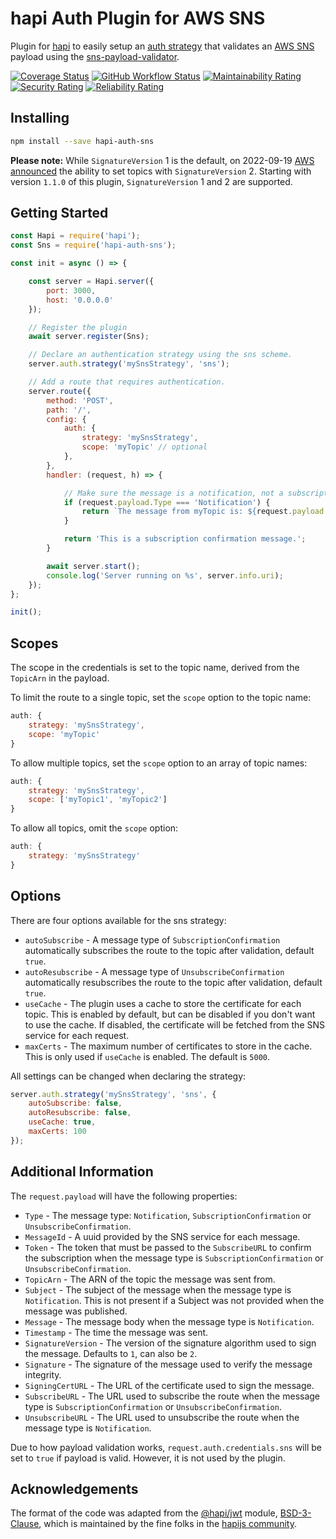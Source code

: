 # hapi Auth Plugin for AWS SNS
Plugin for [hapi](https://hapi.dev) to easily setup an [auth strategy](https://hapi.dev/api/?v=20.2.2#-serverauthstrategyname-scheme-options) that validates an [AWS SNS](https://docs.aws.amazon.com/sns/latest/dg/welcome.html) payload using the [sns-payload-validator](https://www.npmjs.com/package/sns-payload-validator).

[![Coverage Status](https://coveralls.io/repos/github/devinstewart/hapi-auth-sns/badge.svg?branch=main)](https://coveralls.io/github/devinstewart/hapi-auth-sns?branch=main)
[![GitHub Workflow Status](https://github.com/devinstewart/hapi-auth-sns/actions/workflows/ci-plugin.yml/badge.svg?branch=main)](https://github.com/devinstewart/hapi-auth-sns/actions?query=workflow%3Aci+branch%3Amain)
[![Maintainability Rating](https://sonarcloud.io/api/project_badges/measure?project=devinstewart_hapi-auth-sns&metric=sqale_rating)](https://sonarcloud.io/summary/overall?id=devinstewart_hapi-auth-sns)
[![Security Rating](https://sonarcloud.io/api/project_badges/measure?project=devinstewart_hapi-auth-sns&metric=security_rating)](https://sonarcloud.io/summary/overall?id=devinstewart_hapi-auth-sns)
[![Reliability Rating](https://sonarcloud.io/api/project_badges/measure?project=devinstewart_hapi-auth-sns&metric=reliability_rating)](https://sonarcloud.io/summary/overall?id=devinstewart_hapi-auth-sns)
## Installing
```bash
npm install --save hapi-auth-sns
```
**Please note:** While `SignatureVersion` 1 is the default, on 2022-09-19 [AWS announced](https://aws.amazon.com/blogs/security/sign-amazon-sns-messages-with-sha256-hashing-for-http-subscriptions/) the ability to set topics with `SignatureVersion` 2. Starting with version `1.1.0` of this plugin, `SignatureVersion` 1 and 2 are supported.

## Getting Started
```js
const Hapi = require('hapi');
const Sns = require('hapi-auth-sns');

const init = async () => {

    const server = Hapi.server({
        port: 3000,
        host: '0.0.0.0'
    });

    // Register the plugin
    await server.register(Sns);

    // Declare an authentication strategy using the sns scheme.
    server.auth.strategy('mySnsStrategy', 'sns');

    // Add a route that requires authentication.
    server.route({
        method: 'POST',
        path: '/',
        config: {
            auth: {
                strategy: 'mySnsStrategy',
                scope: 'myTopic' // optional
            },
        },
        handler: (request, h) => {

            // Make sure the message is a notification, not a subscription confirmation.
            if (request.payload.Type === 'Notification') {
                return `The message from myTopic is: ${request.payload.Message}`;
            }

            return 'This is a subscription confirmation message.';
        }

        await server.start();
        console.log('Server running on %s', server.info.uri);
    });
};

init();
```

## Scopes
The scope in the credentials is set to the topic name, derived from the `TopicArn` in the payload.

To limit the route to a single topic, set the `scope` option to the topic name:
```js
auth: {
    strategy: 'mySnsStrategy',
    scope: 'myTopic'
}
```

To allow multiple topics, set the `scope` option to an array of topic names:
```js
auth: {
    strategy: 'mySnsStrategy',
    scope: ['myTopic1', 'myTopic2']
}
```

To allow all topics, omit the `scope` option:
```js
auth: {
    strategy: 'mySnsStrategy'
}
```

## Options
There are four options available for the sns strategy:
- `autoSubscribe` - A message type of `SubscriptionConfirmation` automatically subscribes the route to the topic after validation, default `true`.
- `autoResubscribe` - A message type of `UnsubscribeConfirmation` automatically resubscribes the route to the topic after validation, default `true`.
- `useCache` - The plugin uses a cache to store the certificate for each topic. This is enabled by default, but can be disabled if you don't want to use the cache. If disabled, the certificate will be fetched from the SNS service for each request.
- `maxCerts` - The maximum number of certificates to store in the cache. This is only used if `useCache` is enabled. The default is `5000`.

All settings can be changed when declaring the strategy:
```js
server.auth.strategy('mySnsStrategy', 'sns', {
    autoSubscribe: false,
    autoResubscribe: false,
    useCache: true,
    maxCerts: 100
});
```

## Additional Information
The `request.payload` will have the following properties:
- `Type` - The message type: `Notification`, `SubscriptionConfirmation` or `UnsubscribeConfirmation`.
- `MessageId` - A uuid provided by the SNS service for each message.
- `Token` - The token that must be passed to the `SubscribeURL` to confirm the subscription when the message type is `SubscriptionConfirmation` or `UnsubscribeConfirmation`.
- `TopicArn` - The ARN of the topic the message was sent from.
- `Subject` - The subject of the message when the message type is `Notification`. This is not present if a Subject was not provided when the message was published.
- `Message` - The message body when the message type is `Notification`.
- `Timestamp` - The time the message was sent.
- `SignatureVersion` - The version of the signature algorithm used to sign the message. Defaults to `1`, can also be `2`.
- `Signature` - The signature of the message used to verify the message integrity.
- `SigningCertURL` - The URL of the certificate used to sign the message.
- `SubscribeURL` - The URL used to subscribe the route when the message type is `SubscriptionConfirmation` or `UnsubscribeConfirmation`.
- `UnsubscribeURL` - The URL used to unsubscribe the route when the message type is `Notification`.

Due to how payload validation works, `request.auth.credentials.sns` will be set to `true` if payload is valid.  However, it is not used by the plugin.

## Acknowledgements
The format of the code was adapted from the [@hapi/jwt](https://www.npmjs.com/package/@hapi/jwt) module, [BSD-3-Clause](https://github.com/hapijs/jwt/blob/master/LICENSE.md), which is maintained by the fine folks in the [hapijs community](https://github.com/hapijs).